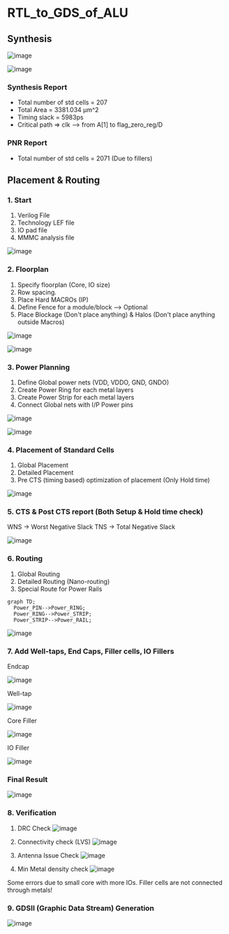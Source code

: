 # RTL_to_GDS_of_ALU
## Synthesis

![image](https://github.com/Sourav365/RTL_to_GDS_of_ALU/assets/49667585/b06f9908-307d-45e0-82b3-451868d9f133)

![image](https://github.com/Sourav365/RTL_to_GDS_of_ALU/assets/49667585/14e78973-0513-45c3-a420-c684e8a21a24)

### Synthesis Report

* Total number of std cells = 207
* Total Area = 3381.034 μm^2
* Timing slack = 5983ps
* Critical path => clk --> from A[1] to flag_zero_reg/D

### PNR Report
* Total number of std cells = 2071 (Due to fillers)
  
## Placement & Routing

### 1. Start
  1. Verilog File
  2. Technology LEF file
  3. IO pad file
  4. MMMC analysis file

  ![image](https://github.com/Sourav365/RTL_to_GDS_of_ALU/assets/49667585/a116c3d2-fd24-4a3b-a66f-0eab05907c00)

### 2. Floorplan
  1. Specify floorplan (Core, IO size)
  2. Row spacing.
  3. Place Hard MACROs (IP)
  4. Define Fence for a module/block --> Optional
  5. Place Blockage (Don't place anything) & Halos (Don't place anything outside Macros)
     

  ![image](https://github.com/Sourav365/RTL_to_GDS_of_ALU/assets/49667585/beb963b2-38f9-4fe8-8878-83a12303bdee)

  ![image](https://github.com/Sourav365/RTL_to_GDS_of_ALU/assets/49667585/d424621e-1470-40fd-b288-6e4652ca9115)

### 3. Power Planning
  1. Define Global power nets (VDD, VDDO, GND, GNDO)
  2. Create Power Ring for each metal layers
  3. Create Power Strip for each metal layers
  4. Connect Global nets with I/P Power pins

  ![image](https://github.com/Sourav365/RTL_to_GDS_of_ALU/assets/49667585/fd3e7506-b169-44bd-bf67-9fd278bc143a)


  ![image](https://github.com/Sourav365/RTL_to_GDS_of_ALU/assets/49667585/cd6ef3ef-69bf-43b0-b96e-4daaec27c3ba)

### 4. Placement of Standard Cells
  1. Global Placement
  2. Detailed Placement
  3. Pre CTS (timing based) optimization of placement (Only Hold time)

  ![image](https://github.com/Sourav365/RTL_to_GDS_of_ALU/assets/49667585/4d81c402-a4d0-47bf-9989-82d7846a309e)

### 5. CTS & Post CTS report (Both Setup & Hold time check)
  WNS -> Worst Negative Slack
  TNS -> Total Negative Slack
  
  ![image](https://github.com/Sourav365/RTL_to_GDS_of_ALU/assets/49667585/543bba3c-1e3b-4d20-b2f4-26ec8c4fc9fd)

### 6. Routing
  1. Global Routing
  2. Detailed Routing (Nano-routing)
  3. Special Route for Power Rails

  ```mermaid
graph TD;
    Power_PIN-->Power_RING;
    Power_RING-->Power_STRIP;
    Power_STRIP-->Power_RAIL;
```

  ![image](https://github.com/Sourav365/RTL_to_GDS_of_ALU/assets/49667585/5653fcfa-9880-41e6-9e3f-621036ceda07)

### 7. Add Well-taps, End Caps, Filler cells, IO Fillers

Endcap

  ![image](https://github.com/Sourav365/RTL_to_GDS_of_ALU/assets/49667585/f0a31c20-f192-4be1-af12-96f475601a39)

Well-tap

  ![image](https://github.com/Sourav365/RTL_to_GDS_of_ALU/assets/49667585/2612f3b6-5ed8-48fb-84d2-1886521b7b97)

Core Filler

  ![image](https://github.com/Sourav365/RTL_to_GDS_of_ALU/assets/49667585/25ecf020-ca55-40e6-90e1-fbcd24331ff0)

IO Filler

  ![image](https://github.com/Sourav365/RTL_to_GDS_of_ALU/assets/49667585/11882e52-eba0-428a-9b55-502e94381191)

### Final Result 

  ![image](https://github.com/Sourav365/RTL_to_GDS_of_ALU/assets/49667585/830b730f-4ccf-49c6-a37e-5213c93899ab)

### 8. Verification 
  1. DRC Check
     ![image](https://github.com/Sourav365/RTL_to_GDS_of_ALU/assets/49667585/b586d62e-d358-4e01-a26b-e9c3c4887c2b)

  2. Connectivity check (LVS)
    ![image](https://github.com/Sourav365/RTL_to_GDS_of_ALU/assets/49667585/12f4ed38-4eda-45bd-be6a-d0df7eab552e)

  3. Antenna Issue Check
    ![image](https://github.com/Sourav365/RTL_to_GDS_of_ALU/assets/49667585/299df106-376c-452e-bcc0-eb0cd462b440)

  4. Min Metal density check
    ![image](https://github.com/Sourav365/RTL_to_GDS_of_ALU/assets/49667585/15efaaec-6da9-4984-8ce9-b8b859bfaadb)

Some errors due to small core with more IOs. Filler cells are not connected through metals!

### 9. GDSII (Graphic Data Stream) Generation

  ![image](https://github.com/Sourav365/RTL_to_GDS_of_ALU/assets/49667585/ed42080d-1259-405f-a3b6-f3a86c3f11f2)


